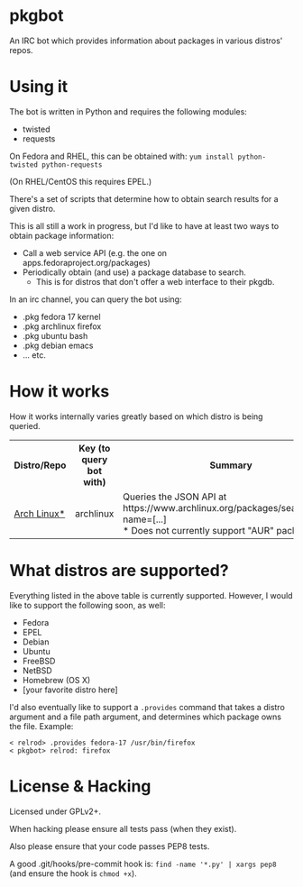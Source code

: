 # pkgbot

An IRC bot which provides information about packages in various distros'
repos.

# Using it

The bot is written in Python and requires the following modules:
* twisted
* requests

On Fedora and RHEL, this can be obtained with:
`yum install python-twisted python-requests`

(On RHEL/CentOS this requires EPEL.)

There's a set of scripts that determine how to obtain search results
for a given distro.

This is all still a work in progress, but I'd like to have at least two
ways to obtain package information:

- Call a web service API (e.g. the one on apps.fedoraproject.org/packages)
- Periodically obtain (and use) a package database to search.
  - This is for distros that don't offer a web interface to their pkgdb.

In an irc channel, you can query the bot using:

* .pkg fedora 17 kernel
* .pkg archlinux firefox
* .pkg ubuntu bash
* .pkg debian emacs
* ... etc.

# How it works

How it works internally varies greatly based on which distro is being queried.

<table>
  <tr>
    <th>Distro/Repo</th>
    <th>Key (to query bot with)</th>
    <th>Summary</th>
  </tr>
  <tr>
    <td><a href="https://www.archlinux.org/">Arch Linux*</a></td>
    <td>archlinux</td>
    <td>
      Queries the JSON API at
      https://www.archlinux.org/packages/search/json/?name=[...]<br />
      * Does not currently support "AUR" packages.
    </td>
  </tr>
</table>

# What distros are supported?

Everything listed in the above table is currently supported. However, I would
like to support the following soon, as well:

* Fedora
* EPEL
* Debian
* Ubuntu
* FreeBSD
* NetBSD
* Homebrew (OS X)
* [your favorite distro here]

I'd also eventually like to support a `.provides` command that takes a distro
argument and a file path argument, and determines which package owns the file.
Example:

```
< relrod> .provides fedora-17 /usr/bin/firefox
< pkgbot> relrod: firefox
```

# License & Hacking

Licensed under GPLv2+.

When hacking please ensure all tests pass (when they exist).

Also please ensure that your code passes PEP8 tests.

A good .git/hooks/pre-commit hook is: `find -name '*.py' | xargs pep8`
(and ensure the hook is `chmod +x`).
